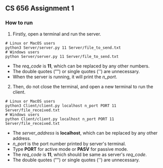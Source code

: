## CS 656 Assignment 1

### How to run

1. Firstly, open a terminal and run the server.

```shell
# Linux or MacOS users
python3 Server/server.py 11 Server/file_to_send.txt
# Windows users
python Server/server.py 11 Server/file_to_send.txt
```

- The *req_code* is **11**, which can be replaced by any other numbers.
- The  double quotes ("") or single quotes ('') are unnecessary.
- When the server is running, it will print the *n_port*.

2. Then, do not close the terminal, and open a new terminal to run the client.

```shell
# Linux or MacOS users
python3 Client/client.py localhost n_port PORT 11 Server/file_received.txt
# Windows users
python Client/client.py localhost n_port PORT 11 Server/file_received.txt
```

- The *server_address* is **localhost**, which can be replaced by any other address.
- *n_port* is the port number printed by server's terminal.
- Type **PORT** for active mode or **PASV** for passive mode.
- The *req_code* is **11**, which should be same as server's *req_code*.
- The  double quotes ("") or single quotes ('') are unnecessary.
